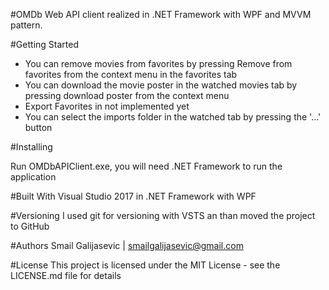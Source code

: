 #OMDb Web API client realized in .NET Framework with WPF and MVVM pattern.

#Getting Started

- You can remove movies from favorites by pressing Remove from favorites from the context menu in the favorites tab
- You can download the movie poster in the watched movies tab by pressing download poster from the context menu
- Export Favorites in not implemented yet
- You can select the imports folder in the watched tab by pressing the '...' button

#Installing

Run OMDbAPIClient.exe, you will need .NET Framework to run the application

#Built With Visual Studio 2017 in .NET Framework with WPF

#Versioning I used git for versioning with VSTS an than moved the project to GitHub

#Authors Smail Galijasevic | smailgalijasevic@gmail.com

#License This project is licensed under the MIT License - see the LICENSE.md file for details